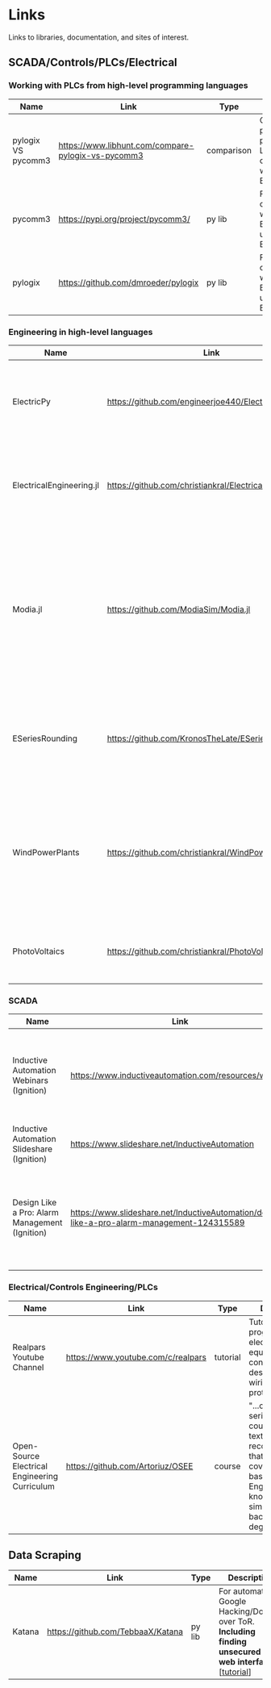 # Links
Links to libraries, documentation, and sites of interest.


<!--
markdown templates:

new table:

|Name |Link |Type |Description|
|---|---|---|---|

copy this to easily add more rows:

|NAME |LINK |TYPE |DESCRIPTION |

-->

## SCADA/Controls/PLCs/Electrical

### Working with PLCs from high-level programming languages
|Name |Link |Type |Description|
|---|---|---|---|
|pylogix VS pycomm3  |https://www.libhunt.com/compare-pylogix-vs-pycomm3 |comparison |Comparison of pylogix VS pycomm3. Libraries for communicating with Allen Bradley PLCs.|
|pycomm3 |https://pypi.org/project/pycomm3/ |py lib |For communicating with Allen-Bradley PLCs using Ethernet/IP. |
|pylogix |https://github.com/dmroeder/pylogix |py lib |For communicating with Allen-Bradley PLCs using Ethernet/IP. |

### Engineering in high-level languages
|Name |Link |Type |Description|
|---|---|---|---|
|ElectricPy |https://github.com/engineerjoe440/ElectricPy |py lib |"Python Libraries with functions and constants related to electrical engineering." |
|ElectricalEngineering.jl |https://github.com/christiankral/ElectricalEngineering.jl |julia pkg |"This is a Julia package on electrical engineering based on Unitful and PyPlot." |
|Modia.jl |https://github.com/ModiaSim/Modia.jl |julia pkg |"Julia package to model and simulate physical systems (electrical, mechanical, thermo-dynamical, etc.) described by differential and algebraic equations." |
|ESeriesRounding |https://github.com/KronosTheLate/ESeriesRounding.jl |julia pkg |"This package implements functions to round given values to the nearest E-series value." |
|WindPowerPlants |https://github.com/christiankral/WindPowerPlants |modelica lib |"...an open source library for the simulation of wind power plants. The library provides models of wind turbines, generators and control. " |
|PhotoVoltaics |https://github.com/christiankral/PhotoVoltaics |modelica lib |"Modelica library for the simulation of photo voltaic cells and modules" |

### SCADA
|Name |Link |Type |Description|
|---|---|---|---|
|Inductive Automation Webinars (Ignition) |https://www.inductiveautomation.com/resources/webinar |webinar |"Gain insight on best practices and industry trends from our collection of upcoming and recorded webinars." |
|Inductive Automation Slideshare (Ignition) |https://www.slideshare.net/InductiveAutomation |ppt slides |Slides from Inductive Automation webinaurs. |
|Design Like a Pro: Alarm Management (Ignition)  |https://www.slideshare.net/InductiveAutomation/design-like-a-pro-alarm-management-124315589 |ppt slides | SLides from a webinar: "Alarming experts from Inductive Automation will dive into the best practices of alarm management..." |

### Electrical/Controls Engineering/PLCs
|Name |Link |Type |Description|
|---|---|---|---|
|Realpars Youtube Channel |https://www.youtube.com/c/realpars |tutorial |Tutorials on PLC programming, electrical equipment, PID, control panel design and wiring, network protocols. |
|Open-Source Electrical Engineering Curriculum |https://github.com/Artoriuz/OSEE |course |"...consists of a series of online courses and textbook recommendations that together cover most of the basic Electrical Engineering knowledge, similarly to a bachelor's degree." |


## Data Scraping
|Name |Link |Type |Description|
|---|---|---|---|
|Katana |https://github.com/TebbaaX/Katana |py lib |For automated Google Hacking/Dorking over ToR. **Including finding unsecured PLC web interfaces.** [[tutorial](https://www.kitploit.com/2020/03/katana-python-tool-for-google-hacking.html?m=0)] |
